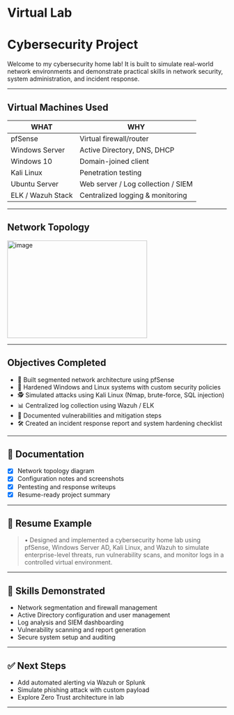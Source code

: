 # Virtual Lab 
# Cybersecurity Project

Welcome to my  cybersecurity home lab! It is built to simulate real-world network environments and demonstrate practical skills in network security, system administration, and incident response.

---

## Virtual Machines Used

| WHAT             | WHY                                  |
|------------------|-------------------------------------------|
| pfSense          | Virtual firewall/router                  |
| Windows Server   | Active Directory, DNS, DHCP              |
| Windows 10       | Domain-joined client                     |
| Kali Linux       | Penetration testing                      |
| Ubuntu Server    | Web server / Log collection / SIEM       |
| ELK / Wazuh Stack| Centralized logging & monitoring         |

---

## Network Topology

<img width="321" height="224" alt="image" src="https://github.com/user-attachments/assets/289e4ace-63cb-40ec-acb7-a8837a4c594a" />



---

## Objectives Completed

- 🧱 Built segmented network architecture using pfSense
- 🔐 Hardened Windows and Linux systems with custom security policies
- 🕵️ Simulated attacks using Kali Linux (Nmap, brute-force, SQL injection)
- 📊 Centralized log collection using Wazuh / ELK
- 📁 Documented vulnerabilities and mitigation steps
- 🛠️ Created an incident response report and system hardening checklist

---

## 📁 Documentation

- [x] Network topology diagram
- [x] Configuration notes and screenshots
- [x] Pentesting and response writeups
- [x] Resume-ready project summary

---

## 📌 Resume Example

> • Designed and implemented a cybersecurity home lab using pfSense, Windows Server AD, Kali Linux, and Wazuh to simulate enterprise-level threats, run vulnerability scans, and monitor logs in a controlled virtual environment.

---

## 🧠 Skills Demonstrated

- Network segmentation and firewall management
- Active Directory configuration and user management
- Log analysis and SIEM dashboarding
- Vulnerability scanning and report generation
- Secure system setup and auditing

---

## ✅ Next Steps

- Add automated alerting via Wazuh or Splunk
- Simulate phishing attack with custom payload
- Explore Zero Trust architecture in lab

---

